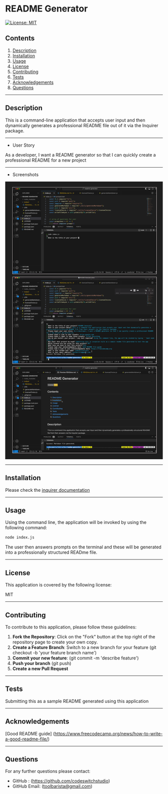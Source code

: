    
#  README Generator

[![License: MIT](https://img.shields.io/badge/License-MIT-yellow.svg)](https://opensource.org/licenses/MIT)

## Contents

1. [Description](#description) 
2. [Installation](#installation)
3. [Usage](#usage)
4. [License](#license)
5. [Contributing](#contributing)
6. [Tests](#tests)
7. [Acknowledgements](#acknowledgements)
8. [Questions](#questions)

---
## Description 

This is a command-line application that accepts user input and then dynamically generates a professional README file out of it via the Inquirer package.

---

 + User Story

As a developer, I want a README generator so that I can quickly create a professional README for a new project

---

 + Screenshots

![Screenshots](../images/Screenshots.png)

---

## Installation

  Please check the [inquirer documentation](https://www.npmjs.com/package/inquirer#installation)

---

## Usage

Using the command line, the application will be invoked by using the following command:
```bash
node index.js
```
The user then answers prompts on the terminal and these will be generated into a professionally structured READme file.


---

## License
  This application is covered by the following license:

  MIT

---

## Contributing

To contribute to this application, please follow these guidelines:
1. **Fork the Repository**: Click on the "Fork" button at the top right of the repository page to create your own copy.
2. **Create a Feature Branch**: Switch to a new branch for your feature 
(git checkout -b 'your feature branch name')
3. **Commit your new feature**:  (git commit -m 'describe feature')
4. **Push your branch** (git push)
5. **Create a new Pull Request**

---

## Tests

  Submitting this as a sample README generated using this application

---

## Acknowledgements

  [Good README guide]
  (https://www.freecodecamp.org/news/how-to-write-a-good-readme-file/)

---

## Questions
  For any further questions please contact:
* GitHub : (https://github.com/codeswitchstudio)
* GitHub Email: (toolbarista@gmail.com)
  
  
